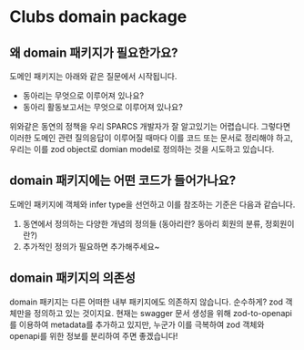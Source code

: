 # Clubs domain package
## 왜 domain 패키지가 필요한가요?

도메인 패키지는 아래와 같은 질문에서 시작됩니다.

- 동아리는 무엇으로 이루어져 있나요?
- 동아리 활동보고서는 무엇으로 이루어져 있나요?

위와같은 동연의 정책을 우리 SPARCS 개발자가 잘 알고있기는 어렵습니다. 그렇다면 이러한 도메인 관련 질의응답이 이루어질 때마다 이를 코드 또는 문서로 정리해야 하고, 우리는 이를 zod object로 domian model로 정의하는 것을 시도하고 있습니다.

## domain 패키지에는 어떤 코드가 들어가나요?

도메인 패키지에 객체와 infer type을 선언하고 이를 참조하는 기준은 다음과 같습니다.

1. 동연에서 정의하는 다양한 개념의 정의들 (동아리란? 동아리 회원의 분류, 정회원이란?)
2. 추가적인 정의가 필요하면 추가해주세요~

## domain 패키지의 의존성

domain 패키지는 다른 어떠한 내부 패키지에도 의존하지 않습니다. 순수하게? zod 객체만을 정의하고 있는 것이지요. 현재는 swagger 문서 생성을 위해 zod-to-openapi를 이용하여 metadata를 추가하고 있지만, 누군가 이를 극복하여 zod 객체와 openapi를 위한 정보를 분리하여 주면 좋겠습니다!
